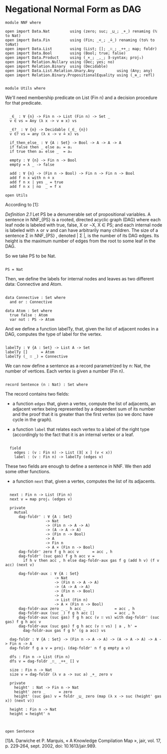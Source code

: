 # Negational Normal Form as DAG

```
module NNF where

open import Data.Nat         using (zero; suc; _⊔_; _+_) renaming (ℕ to Nat)
open import Data.Fin         using (Fin; _<_; _≟_) renaming (toℕ to toNat)
open import Data.List        using (List; []; _∷_; _++_; map; foldr)
open import Data.Bool        using (Bool; true; false)
open import Data.Product     using (_×_; _,_; ∃-syntax; proj₁)
open import Relation.Nullary using (Dec; yes; no)
open import Relation.Binary  using (Decidable)
open import Data.List.Relation.Unary.Any          using (Any; any)
open import Relation.Binary.PropositionalEquality using (_≡_; refl)


module Utils where
```

We'll need membership predicate on List (Fin n) and a decision
procedure for that predicate.

```

  _∈_ : ∀ {n} -> Fin n -> List (Fin n) -> Set _
  v ∈ vs = Any (λ x -> v ≡ x) vs

  _∈?_ : ∀ {n} -> Decidable (_∈_ {n})
  v ∈? vs = any (λ x -> v ≟ x) vs

  if_then_else_ : ∀ {A : Set} -> Bool -> A -> A -> A
  if false then _ else a₁ = a₁
  if true then a₀ else _  = a₀

  empty : ∀ {n} -> Fin n -> Bool
  empty = λ _ -> false
  
  add : ∀ {n} -> (Fin n -> Bool) -> Fin n -> Fin n -> Bool
  add f n x with n ≟ x
  add f n x | yes _ = true
  add f n x | no  _ = f x

open Utils
```

According to [1]:

  *Definition 2.1* Let PS be a denumerable set of propositional
  variables. A sentence in NNF_{PS} is a rooted, directed acyclic
  graph (DAG) where each leaf node is labeled with true, false, X or
  ¬X, X ∈ PS; and each internal node is labeled with ∧ or ∨ and can
  have arbitrarily many children. The size of a sentence Σ in NNF_{PS}
  , denoted | Σ |, is the number of its DAG edges. Its height is the
  maximum number of edges from the root to some leaf in the DAG.

So we take PS to be Nat.

```

PS = Nat

```

Then, we define the labels for internal nodes and leaves as two
different data: Connective and Atom.

```

data Connective : Set where
  and or : Connective

data Atom : Set where
  true false : Atom
  var not : PS -> Atom

```

And we define a function labelTy, that, given the list of adjacent
nodes in a DAG, computes the type of label for the vertex.

```

labelTy : ∀ {A : Set} -> List A -> Set
labelTy []      = Atom
labelTy (_ ∷ _) = Connective

```

We can now define a sentence as a record parametrized by n: Nat, the
number of vertices. Each vertex is given a number (Fin n).

```

record Sentence (n : Nat) : Set where

```

The record contains two fields:

  - a function `edges` that, given a vertex, compute the list of
    adjacents, an adjacent vertex being represented by a dependent sum
    of its number and the proof that it is greater than the first
    vertex (so we donc have cycle in the graph).

  - a function `label` that relates each vertex to a label of the
    right type (accordingly to the fact that it is an internal vertex
    or a leaf.


```

  field
    edges : (v : Fin n) -> List (∃[ x ] (v < x))
    label : (v : Fin n) -> labelTy (edges v)

```

These two fields are enough to define a sentence in NNF. We then add
some other functions.

  - a function `next` that, given a vertex, computes the list of its
    adjacents.

```

  next : Fin n -> List (Fin n)
  next v = map proj₁ (edges v)

  private
    mutual
      dag-foldr' : ∀ {A : Set}
                  -> Nat
                  -> (Fin n -> A -> A)
                  -> (A -> A -> A)
                  -> (Fin n -> Bool)
                  -> A
                  -> Fin n
                  -> A × (Fin n -> Bool)
      dag-foldr' zero f g h acc v      = acc , h
      dag-foldr' (suc gas) f g h acc v =
        if h v then acc , h else dag-foldr-aux gas f g (add h v) (f v acc) (next v)

      dag-foldr-aux : ∀ {A : Set}       
                      -> Nat               
                      -> (Fin n -> A -> A) 
                      -> (A -> A -> A)     
                      -> (Fin n -> Bool)   
                      -> A                 
                      -> List (Fin n)      
                      -> A × (Fin n -> Bool)
      dag-foldr-aux zero _ _ h acc _             = acc , h
      dag-foldr-aux (suc _) f g h acc []         = acc , h
      dag-foldr-aux (suc gas) f g h acc (v ∷ vs) with dag-foldr' (suc gas) f g h acc v
      dag-foldr-aux (suc gas) f g h acc (v ∷ vs) | a , h' =
        dag-foldr-aux gas f g h' (g a acc) vs
        
  dag-foldr : ∀ {A : Set} -> (Fin n -> A -> A) -> (A -> A -> A) -> A -> Fin n -> A
  dag-foldr f g a v = proj₁ (dag-foldr' n f g empty a v)

  dfs : Fin n -> List (Fin n)
  dfs v = dag-foldr _∷_ _++_ [] v
  
  size : Fin n -> Nat
  size v = dag-foldr (λ v a -> suc a) _+_ zero v

  private
    height' : Nat -> Fin n -> Nat
    height' zero _      = zero
    height' (suc gas) v = foldr _⊔_ zero (map (λ x -> suc (height' gas x)) (next v))
  
  height : Fin n -> Nat
  height = height' n
     


open Sentence
```


[1]A. Darwiche et P. Marquis, « A Knowledge Compilation Map », jair, vol. 17, p. 229‑264, sept. 2002, doi: 10.1613/jair.989.
